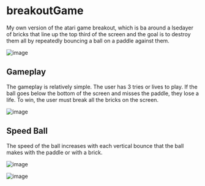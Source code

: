 # breakoutGame
My own version of the atari game breakout, which is ba around a lsedayer of bricks that line up the top third of the screen and the goal is to destroy them all by repeatedly bouncing a ball on a paddle against them.

![image](https://github.com/AgustinCamposRC/breakoutGame/assets/130417572/d0366970-e762-4288-a843-a1649df993df)

## Gameplay

The gameplay is relatively simple. The user has 3 tries or lives to play. If the ball goes below the bottom of the screen and misses the paddle, they lose a life. To win, the user must break all the bricks on the screen.

![image](https://github.com/AgustinCamposRC/breakoutGame/assets/130417572/a49ad51d-fcf9-474d-b0fd-15b46cf8aa60)

## Speed Ball
The speed of the ball increases with each vertical bounce that the ball makes with the paddle or with a brick.

![image](https://github.com/AgustinCamposRC/breakoutGame/assets/130417572/8b1e09de-1255-4c49-970b-1da278d44e2a)

![image](https://github.com/AgustinCamposRC/breakoutGame/assets/130417572/79629dff-3c29-49e0-9746-f9b5a4d1356c)
